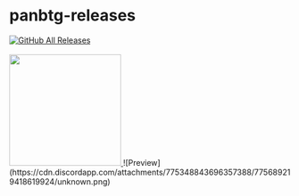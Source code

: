 # panbtg-releases
<a href="https://github.com/TheArmagan/EasyImage/panbtg-releases">
<img alt="GitHub All Releases" src="https://img.shields.io/github/downloads/TheArmagan/panbtg-releases/total?logo=github&style=for-the-badge">
</a>
<br><br>
<a href="https://github.com/TheArmagan/panbtg-releases/releases/latest">
<img width="200" src="https://da-box.herokuapp.com/&1603291592580-7ju_mdbFatB5FzcJ-dlbtn.png">
</a>
![Preview](https://cdn.discordapp.com/attachments/775348843696357388/775689219418619924/unknown.png)

